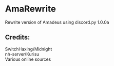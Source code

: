 # AmaRewrite

Rewrite version of Amadeus using discord.py 1.0.0a

## Credits:

SwitchHaxing/Midnight  
nh-server/Kurisu  
Various online sources

